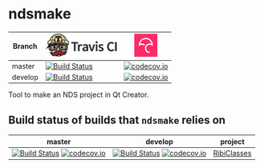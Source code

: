 # ndsmake

Branch|[![Travis CI logo](TravisCI.png)](https://travis-ci.org)|[![Codecov logo](Codecov.png)](https://www.codecov.io)
---|---|---
master|[![Build Status](https://travis-ci.org/richelbilderbeek/ndsmake.svg?branch=master)](https://travis-ci.org/richelbilderbeek/ndsmake)|[![codecov.io](https://codecov.io/github/richelbilderbeek/ndsmake/coverage.svg?branch=master)](https://codecov.io/github/richelbilderbeek/ndsmake/branch/master)
develop|[![Build Status](https://travis-ci.org/richelbilderbeek/ndsmake.svg?branch=develop)](https://travis-ci.org/richelbilderbeek/ndsmake)|[![codecov.io](https://codecov.io/github/richelbilderbeek/ndsmake/coverage.svg?branch=develop)](https://codecov.io/github/richelbilderbeek/ndsmake/branch/develop)

Tool to make an NDS project in Qt Creator.

## Build status of builds that `ndsmake` relies on

master|develop|project
---|---|---
[![Build Status](https://travis-ci.org/richelbilderbeek/RibiClasses.svg?branch=master)](https://travis-ci.org/richelbilderbeek/RibiClasses) [![codecov.io](https://codecov.io/github/richelbilderbeek/RibiClasses/coverage.svg?branch=master)](https://codecov.io/github/richelbilderbeek/RibiClasses?branch=master) | [![Build Status](https://travis-ci.org/richelbilderbeek/RibiClasses.svg?branch=develop)](https://travis-ci.org/richelbilderbeek/RibiClasses) [![codecov.io](https://codecov.io/github/richelbilderbeek/RibiClasses/coverage.svg?branch=develop)](https://codecov.io/github/richelbilderbeek/RibiClasses?branch=develop) | [RibiClasses](https://github.com/richelbilderbeek/RibiClasses)


